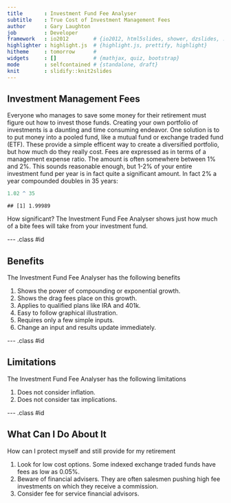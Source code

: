 ```yaml
---
title       : Investment Fund Fee Analyser
subtitle    : True Cost of Investment Management Fees
author      : Gary Laughton
job         : Developer
framework   : io2012        # {io2012, html5slides, shower, dzslides, ...}
highlighter : highlight.js  # {highlight.js, prettify, highlight}
hitheme     : tomorrow      # 
widgets     : []            # {mathjax, quiz, bootstrap}
mode        : selfcontained # {standalone, draft}
knit        : slidify::knit2slides
---
```


## Investment Management Fees

Everyone who manages to save some money for their retirement must figure out how to invest those funds.
Creating your own portfolio of investments is a daunting and time consuming endeavor. One solution is to 
to put money into a pooled fund, like a mutual fund or exchange traded fund (ETF).  These provide a simple 
efficent way to create a diversified portfolio, but how much do they really cost. Fees are expressed as in
terms of a management expense ratio. The amount is often somewhere between 1% and 2%.  This sounds reasonable
enough, but 1-2% of your entire investment fund per year is in fact quite a significant amount. In fact 2% a
year compounded doubles in 35 years:


```r
1.02 ^ 35
```

```
## [1] 1.99989
```

How significant? The Investment Fund Fee Analyser shows just how much of a bite fees will take from your investment fund.

--- .class #id 

## Benefits 

The Investment Fund Fee Analyser has the following benefits

1. Shows the power of compounding or exponential growth.
2. Shows the drag fees place on this growth.
3. Applies to qualified plans like IRA and 401k.
4. Easy to follow graphical illustration.
5. Requires only a few simple inputs.
6. Change an input and results update immediately.

--- .class #id 

## Limitations

The Investment Fund Fee Analyser has the following limitations

1. Does not consider inflation.
2. Does not consider tax implications.

--- .class #id 

## What Can I Do About It

How can I protect myself and still provide for my retirement

1. Look for low cost options. Some indexed exchange traded funds have fees as low as 0.05%.
2. Beware of financial advisers. They are often salesmen pushing high fee investments on which they receive a commission.
3. Consider fee for service financial advisors.
